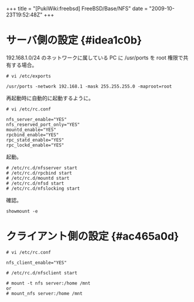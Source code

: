 +++
title = "[PukiWiki:freebsd] FreeBSD/Base/NFS"
date = "2009-10-23T19:52:48Z"
+++


# サーバ側の設定  {#idea1c0b}
192.168.1.0/24 のネットワークに属している PC に /usr/ports を root 権限で共有する場合。


```
# vi /etc/exports
```


```
/usr/ports -network 192.168.1 -mask 255.255.255.0 -maproot=root
```

再起動時に自動的に起動するように。


```
# vi /etc/rc.conf
```


```
nfs_server_enable="YES"
nfs_reserved_port_only="YES"
mountd_enable="YES"
rpcbind_enable="YES"
rpc_statd_enable="YES"
rpc_lockd_enable="YES"
```

起動。


```
# /etc/rc.d/nfsserver start
# /etc/rc.d/rpcbind start
# /etc/rc.d/mountd start
# /etc/rc.d/nfsd start
# /etc/rc.d/nfslocking start
```

確認。


```
showmount -e
```

# クライアント側の設定  {#ac465a0d}

```
# vi /etc/rc.conf
```


```
nfs_client_enable="YES"
```


```
# /etc/rc.d/nfsclient start
```


```
# mount -t nfs server:/home /mnt
or
# mount_nfs server:/home /mnt
```

